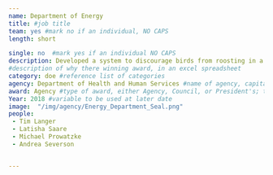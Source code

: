 ```yaml
---
name: Department of Energy
title: #job title
team: yes #mark no if an individual, NO CAPS
length: short

single: no  #mark yes if an individual NO CAPS
description: Developed a system to discourage birds from roosting in a 500-kilovolt electrical substation, saving taxpayers $5.7 million from power disruptions caused by the birds. This system has enabled electricians to focus on maintaining the facility’s power generation, as opposed to cleaning up biowaste from the birds.
#description of why there winning award, in an excel spreadsheet
category: doe #reference list of categories
agency: Department of Health and Human Services #name of agency, capitalize first letter of each name
award: Agency #type of award, either Agency, Council, or President's; this is case sensitive so make sure to match the options listed exactly. This section generates the format of the card
Year: 2018 #variable to be used at later date
image:  "/img/agency/Energy_Department_Seal.png"
people:
 - Tim Langer
 - Latisha Saare
 - Michael Prowatzke
 - Andrea Severson


---
```

